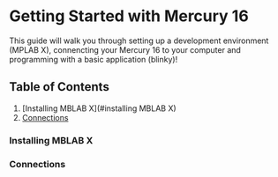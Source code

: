 # Getting Started with Mercury 16

This guide will walk you through setting up a development environment (MPLAB X), connencting your Mercury 16 to your computer and programming with a basic application (blinky)!

## Table of Contents
1. [Installing MBLAB X](#installing MBLAB X)
2. [Connections](#connections)











































### Installing MBLAB X





















































### Connections
